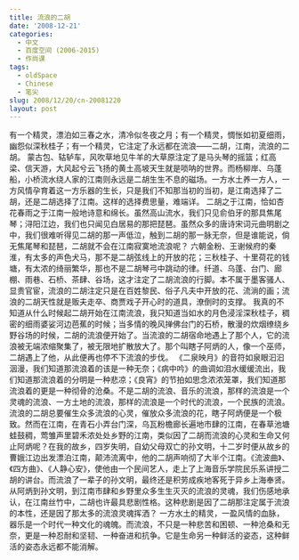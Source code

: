 ```yaml
---
title: 流浪的二胡
date: '2008-12-21'
categories:
  - 中文
  - 百度空间 (2006-2015)
  - 作尚课
tags:
  - oldSpace
  - Chinese
  - 笔尖
slug: 2008/12/20/cn-20081220
layout: post
---
```

有一个精灵，漂泊如三春之水，清冷似冬夜之月；有一个精灵，惆怅如初夏细雨，幽怨似深秋桂子；有一个精灵，它注定了永远都在流浪——二胡，江南，流浪的二胡。
 蒙古包、轱轳车，风吹草地见牛羊的大草原注定了是马头琴的摇篮；红高梁、信天游，大风起兮云飞扬的黄土高坡天生就是唢呐的世界。而杨柳岸、乌蓬船，小桥流水绕人家的江南则永远是二胡生生不息的磁场。一方水土养一方人，一方风情孕育着这一方乐器的生长，只是我们不知那当初的当初，是江南选择了二胡，还是二胡选择了江南。这样的选择费思量，难端详。
 二胡之于江南，恰如杏花春雨之于江南一般地诗意和绵长。虽然高山流水，我们只见俞伯牙的那具焦尾琴；浔阳江边，我们也只闻见白居易的那把琵琶。虽然众多的唐诗宋词元曲明剧之中，我们很难听得见二胡的那一声低泣，触到二胡的那一脉无奈，但是谁能说，倘无焦尾琴和琵琶，二胡就不会在江南寂寞地流浪呢？
 六朝金粉、王谢候府的秦淮，有太多的声色犬马，那不是二胡弦线上的开放的花；三秋桂子、十里荷花的钱塘，有太浓的绮丽繁华，那也不是二胡琴弓中跳动的律。纤道、乌蓬、台门、廊棚、雨巷、石桥、茶肆、谷场，这才注定了二胡流浪的行脚。本不属于墨客骚人、显贵官宦，流浪的二胡注定只是在百姓黎民、俗子凡夫中开放的花、流淌的画；流浪的二胡天性就是贩夫走卒、商贾戏子开心时的道具，潦倒时的支撑。
 我真的不知道从什么时候起二胡开始在江南流浪，我只知道当如水的月色浸淫深秋桂子，稠密的细雨婆娑河边芭蕉的时候；当多情的晚风掸佛台门的石桥，散漫的炊烟缭绕乡野谷场的时候，二胡的流浪便开始了。当流浪的二胡宿命地遇上了那个人，它的流浪被无端浓缩聚集了，被无限地扩散放大了。那个叫瞎子阿炳的人，像一个巫师，二胡遇上了他，从此便再也停不下流浪的步伐。
 《二泉映月》的音符如泉眼汩汩洇漫，我们知道那流浪着的该是一种无奈；《病中吟》的曲调如泪水缓缓流出，我们知道那流浪着的分明是一种悲凉；《良宵》的节拍如思念浓浓笼罩，我们知道那流浪着的更是一种彻骨的沧桑。不是二胡的流浪、音乐的流浪，那样的流浪是一个灵魂的流浪、一方土地的流浪，那样的流浪是一个时代的流浪，一个民族的流浪。
 流浪的二胡总要催生众多流浪的心灵，催放众多流浪的花，瞎子阿炳便是一个极致。然而在江南，在青石小弄台门深，乌瓦粉檐廊长遍地市肆的江南，在春草池塘蛙鼓稠，莺雏声里碧禾浓处处乡野的江南，类似因了二胡而流浪的心灵和生命又何止阿炳呢？在我的故乡，四岁失明，自幼父母双亡的孙文明，十二岁时便从故乡的曹娥江边出发漂泊江南，颠沛流离中，他的二胡声响彻了大半个江南。《流波曲》、《四方曲》、《人静心安》，使他由一个民间艺人，走上了上海音乐学院民乐系讲授二胡的讲台。而流浪了一辈子的孙文明，最终还是积劳成疾地客死于异乡上海奉贤。从阿炳到孙文明，到江南市肆和乡野里众多生生灭灭的流浪的灵魂，我们伤感地承认，在江南丝竹中，二胡也许最具悲剧性格。这种悲剧是因了二胡那注定属于流浪的本性，还是因了那太多的流浪灵魂挥洒？
 一方水土的精灵，一盈风情的血脉，器乐是一个时代一种文化的魂魄。而流浪，不只是一种悲苦和困顿、一种沧桑和无奈，更是一种忍耐和坚韧、一种奋进和抗争。它是生命另一种鲜活的姿态，这种鲜活的姿态永远都不能消解。
